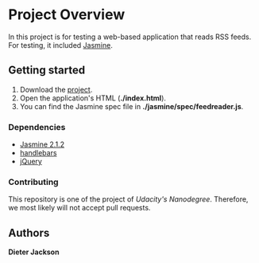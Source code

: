 # Project Overview

In this project is for testing a web-based application that reads RSS feeds. For testing, it included [Jasmine](http://jasmine.github.io/).

## Getting started

1. Download the [project](https://github.com/djackcu/frontend-nanodegree-feedreader).
2. Open the application's HTML (**./index.html**).
3. You can find the Jasmine spec file in **./jasmine/spec/feedreader.js**.


### Dependencies
* [Jasmine 2.1.2](http://jasmine.github.io/) 
* [handlebars](https://handlebarsjs.com/)
* [jQuery](https://http://jquery.com/)

### Contributing
This repository is one of the project of _Udacity's Nanodegree_. Therefore, we most likely will not accept pull requests. 

## Authors

**Dieter Jackson**
